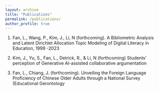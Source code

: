 ```yaml
---
layout: archive
title: "Publications"
permalink: /publications/
author_profile: true
---
```


1)	Fan, L., Wang, P., Kim, J., Li, N (forthcoming). A Bibliometric Analysis and Latent Dirichlet Allocation Topic Modeling of Digital Literacy in Education, 1999 -2023

  
2)	Kim, J., Yu, S., Fan, L., Detrick, R., & Li, N (forthcoming) Students’ perception of Generative AI-assisted collaborative argumentation

   
3)	Fan, L., Chiang, J. (forthcoming). Unveiling the Foreign Language Proficiency of Chinese Older Adults through a National Survey (Educational Gerontology 

